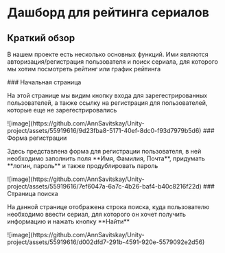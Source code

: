 # Дашборд для рейтинга сериалов
## Краткий обзор
<p> В нашем проекте есть несколько основных функций. Ими являются авторизация/регистрация пользователя и поиск сериала, для которого мы хотим посмотреть рейтинг или график рейтинга </p>
### Начальная страница
<p> На этой странице мы видим кнопку входа для зарегестрированных пользователей, а также ссылку на регистрация для пользователей, которые еще не зарегестрировались </p>
![image](https://github.com/AnnSavitskay/Unity-project/assets/55919616/9d23fba8-5171-40ef-8dc0-f93d7979b5d6)
### Форма регистрации
<p> Здесь представлена форма для регистрации пользователя, в ней необходимо заполнить поля **Имя, Фамилия, Почта**, придумать **логин, пароль** и также продублировать пароль </p>
![image](https://github.com/AnnSavitskay/Unity-project/assets/55919616/7ef6047a-6a7c-4b26-baf4-b40c8216f22d)
### Страница поиска
<p> На данной странице отображена строка поиска, куда пользователю необходимо ввести сериал, для которого он хочет получить информацию и нажать кнопку **Найти** </p>
![image](https://github.com/AnnSavitskay/Unity-project/assets/55919616/d002dfd7-291b-4591-920e-5579092e2d56)

